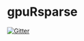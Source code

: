 # gpuRsparse

[![Gitter](https://badges.gitter.im/gpuRcore/gpuRsparse.svg)](https://gitter.im/gpuRcore/gpuRsparse?utm_source=badge&utm_medium=badge&utm_campaign=pr-badge&utm_content=badge)